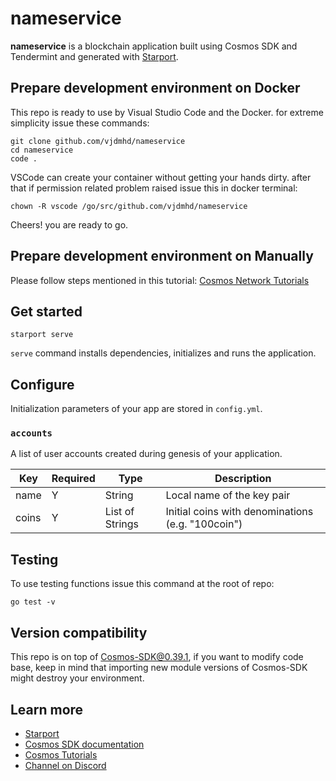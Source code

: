 # nameservice

**nameservice** is a blockchain application built using Cosmos SDK and Tendermint and generated with [Starport](https://github.com/tendermint/starport).

## Prepare development environment on Docker

This repo is ready to use by Visual Studio Code and the Docker. for extreme simplicity issue these commands:

```
git clone github.com/vjdmhd/nameservice 
cd nameservice
code .
```
VSCode can create your container without getting your hands dirty.
after that if permission related problem raised issue this in docker terminal:
```
chown -R vscode /go/src/github.com/vjdmhd/nameservice
```
Cheers! you are ready to go.

## Prepare development environment on Manually

Please follow steps mentioned in this tutorial:
[Cosmos Network Tutorials](https://tutorials.cosmos.network/nameservice/tutorial/00-intro.html)

## Get started

```
starport serve
```

`serve` command installs dependencies, initializes and runs the application.

## Configure

Initialization parameters of your app are stored in `config.yml`.

### `accounts`

A list of user accounts created during genesis of your application.

| Key   | Required | Type            | Description                                       |
| ----- | -------- | --------------- | ------------------------------------------------- |
| name  | Y        | String          | Local name of the key pair                        |
| coins | Y        | List of Strings | Initial coins with denominations (e.g. "100coin") |

## Testing
To use testing functions issue this command at the root of repo:
```
go test -v
```

## Version compatibility
This repo is on top of Cosmos-SDK@0.39.1, if you want to modify code base, keep in mind that importing new module versions of Cosmos-SDK might destroy your environment.



## Learn more

- [Starport](https://github.com/tendermint/starport)
- [Cosmos SDK documentation](https://docs.cosmos.network)
- [Cosmos Tutorials](https://tutorials.cosmos.network)
- [Channel on Discord](https://discord.gg/W8trcGV)
